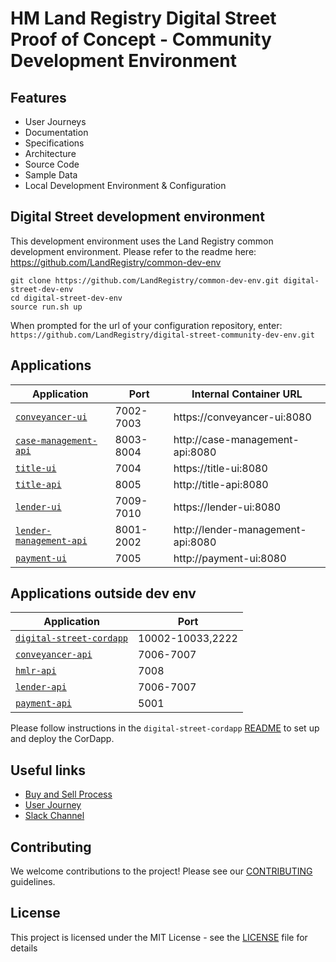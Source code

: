 # HM Land Registry Digital Street Proof of Concept - Community Development Environment

## Features

* User Journeys
* Documentation
* Specifications
* Architecture
* Source Code
* Sample Data
* Local Development Environment & Configuration

## Digital Street development environment

This development environment uses the Land Registry common development environment. Please refer to the readme here: https://github.com/LandRegistry/common-dev-env

```shell
git clone https://github.com/LandRegistry/common-dev-env.git digital-street-dev-env
cd digital-street-dev-env
source run.sh up
```

When prompted for the url of your configuration repository, enter: `https://github.com/LandRegistry/digital-street-community-dev-env.git`

## Applications

|Application|Port|Internal Container URL|
|---|---|---|
|[`conveyancer-ui`](http://github.com/LandRegistry/digital-street-conveyancer-ui)|7002-7003|https://conveyancer-ui:8080|
|[`case-management-api`](http://github.com/LandRegistry/digital-street-case-management-api)|8003-8004|http://case-management-api:8080|
|[`title-ui`](http://github.com/LandRegistry/digital-street-title-ui)|7004|https://title-ui:8080|
|[`title-api`](http://github.com/LandRegistry/digital-street-title-api)|8005|http://title-api:8080|
|[`lender-ui`](http://github.com/LandRegistry/digital-street-lender-ui)|7009-7010|https://lender-ui:8080|
|[`lender-management-api`](http://github.com/LandRegistry/digital-street-lender-management-api)|8001-2002|http://lender-management-api:8080|
|[`payment-ui`](http://github.com/LandRegistry/digital-street-payment-ui)|7005|http://payment-ui:8080|

## Applications outside dev env

|Application|Port|
|---|---|
|[`digital-street-cordapp`](http://github.com/LandRegistry/digital-street-cordapp)|10002-10033,2222|
|[`conveyancer-api`](http://github.com/LandRegistry/digital-street-conveyancer-api)|7006-7007|
|[`hmlr-api`](http://github.com/LandRegistry/digital-street-hmlr-api)|7008|
|[`lender-api`](http://github.com/LandRegistry/digital-street-lender-api)|7006-7007|
|[`payment-api`](http://github.com/LandRegistry/digital-street-payment-api)|5001|

Please follow instructions in the `digital-street-cordapp` [README](https://github.com/landregistry/digital-street-cordapp) to set up and deploy the CorDapp.

## Useful links

* [Buy and Sell Process](./docs/Buy-Sell-Journey.pdf)
* [User Journey](./docs/User-Journey-Process-v1.0.md)
* [Slack Channel](https://digitalstreetgroup.slack.com)

## Contributing

We welcome contributions to the project! Please see our [CONTRIBUTING](./CONTRIBUTING.md) guidelines.

## License

This project is licensed under the MIT License - see the [LICENSE](LICENSE) file for details
